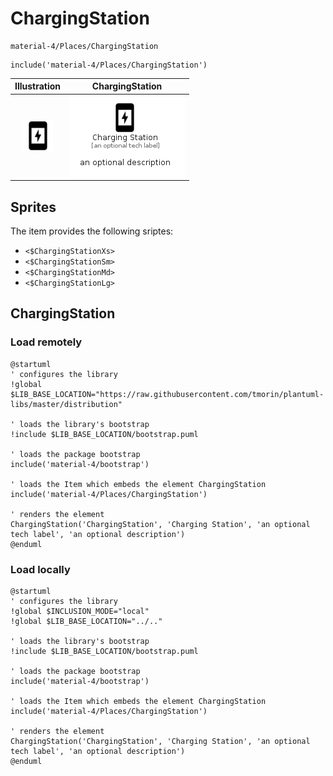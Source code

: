 # ChargingStation


```text
material-4/Places/ChargingStation
```

```text
include('material-4/Places/ChargingStation')
```



| Illustration | ChargingStation |
| :---: | :---: |
| ![illustration for Illustration](../../material-4/Places/ChargingStation.png) | ![illustration for ChargingStation](../../material-4/Places/ChargingStation.Local.png) |



## Sprites
The item provides the following sriptes:

- `<$ChargingStationXs>`
- `<$ChargingStationSm>`
- `<$ChargingStationMd>`
- `<$ChargingStationLg>`





## ChargingStation

### Load remotely
```plantuml
@startuml
' configures the library
!global $LIB_BASE_LOCATION="https://raw.githubusercontent.com/tmorin/plantuml-libs/master/distribution"

' loads the library's bootstrap
!include $LIB_BASE_LOCATION/bootstrap.puml

' loads the package bootstrap
include('material-4/bootstrap')

' loads the Item which embeds the element ChargingStation
include('material-4/Places/ChargingStation')

' renders the element
ChargingStation('ChargingStation', 'Charging Station', 'an optional tech label', 'an optional description')
@enduml
```

### Load locally
```plantuml
@startuml
' configures the library
!global $INCLUSION_MODE="local"
!global $LIB_BASE_LOCATION="../.."

' loads the library's bootstrap
!include $LIB_BASE_LOCATION/bootstrap.puml

' loads the package bootstrap
include('material-4/bootstrap')

' loads the Item which embeds the element ChargingStation
include('material-4/Places/ChargingStation')

' renders the element
ChargingStation('ChargingStation', 'Charging Station', 'an optional tech label', 'an optional description')
@enduml
```


